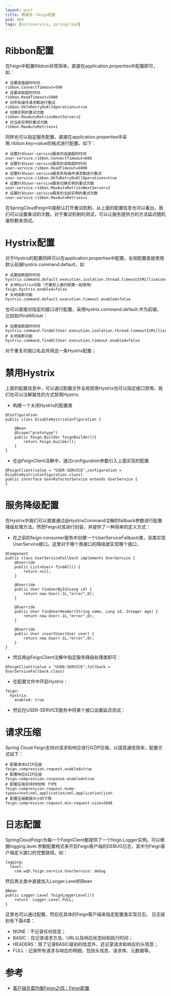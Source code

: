 ```yaml
---
layout: post
title: 微服务：Feign配置
pid: 464
tags: [microservice, springcloud]
---
```


# Ribbon配置

在Feign中配置Ribbon非常简单，直接在application.properties中配置即可，如：

```
# 设置连接超时时间
ribbon.ConnectTimeout=500
# 设置读取超时时间
ribbon.ReadTimeout=5000
# 对所有操作请求都进行重试
ribbon.OkToRetryOnAllOperations=true
# 切换实例的重试次数
ribbon.MaxAutoRetriesNextServer=2
# 对当前实例的重试次数
ribbon.MaxAutoRetries=1
```

同样也可以指定服务配置，直接在application.properties中采用.ribbon.key=value的格式进行配置，如下：

```
# 设置针对user-service服务的连接超时时间
user-service.ribbon.ConnectTimeout=600
# 设置针对user-service服务的读取超时时间
user-service.ribbon.ReadTimeout=6000
# 设置针对user-service服务所有操作请求都进行重试
user-service.ribbon.OkToRetryOnAllOperations=true
# 设置针对user-service服务切换实例的重试次数
user-service.ribbon.MaxAutoRetriesNextServer=2
# 设置针对user-service服务的当前实例的重试次数
user-service.ribbon.MaxAutoRetries=1
```

在SpringCloudFeign中是默认打开重试机制，从上面的配置信息也可以看出，我们可以设置重试的次数。对于重试机制的测试，可以让服务提供方的方法延迟随机毫秒数来测试。

# Hystrix配置

对于Hystrix的配置同样可以在application.properties中配置，全局配置直接使用默认前缀hystrix.command.default，如

```
# 设置熔断超时时间
hystrix.command.default.execution.isolation.thread.timeoutInMilliseconds=10000
# 关闭Hystrix功能（不要和上面的配置一起使用）
feign.hystrix.enabled=false
# 关闭熔断功能
hystrix.command.default.execution.timeout.enabled=false
```

也可以直接对指定的接口进行配置，采用hystrix.command.default.<commandKey>作为前缀，比如如/findAllUser：

```
# 设置熔断超时时间
hystrix.command.findAllUser.execution.isolation.thread.timeoutInMilliseconds=10000
# 关闭熔断功能
hystrix.command.findAllUser.execution.timeout.enabled=false
```

对于重复的接口名会共用这一条Hystrix配置；

# 禁用Hystrix

上面的配置信息中，可以通过配置文件全局禁用Hystrix也可以指定接口禁用。我们也可以注解属性的方式禁用Hystrix; 
+ 构建一个关闭Hystrix的配置类

```
@Configuration
public class DisableHystrixConfiguration {

    @Bean
    @Scope("prototype")
    public Feign.Builder feignBuilder(){
        return Feign.builder();
    }
}
```

+ 在@FeignClient注解中，通过configuration参数引入上面实现的配置

```
@FeignClient(value = "USER-SERVICE",configuration = DisableHystrixConfiguration.class)
public interface UserRafactorService extends UserService {
}
```

# 服务降级配置

在Hystrix中我们可以直接通过@HystrixCommand注解的fallback参数进行配置降级处理方法，然而Feign对其进行封装，并提供了一种简单的定义方式： 
+ 在之前的feign-consumer服务中创建一个UserServiceFallback类，该类实现UserService接口。这里对于哪个类接口的降级就实现哪个接口，

```
@Component
public class UserServiceFallback implements UserService {
    @Override
    public List<User> findAll() {
        return null;
    }

    @Override
    public User finUserById(Long id) {
        return new User(-1L,"error",0);
    }

    @Override
    public User findUserHeader(String name, Long id, Integer age) {
        return new User(-1L,"error",0);
    }

    @Override
    public User insertUser(User user) {
        return new User(-1L,"error",0);
    }
}
```

+ 然后再@FeignClient注解中指定服务降级处理类即可：

```
@FeignClient(value = "USER-SERVICE",fallback = UserServiceFallback.class)
```

+ 在配置文件中开启Hystrix：

```
feign:
  hystrix:
    enabled: true
```

+ 然后在USER-SERVICE服务中将某个接口设置延迟测试： 

# 请求压缩

Spring Cloud Feign支持对请求和响应进行GZIP压缩，以提高通信效率，配置方式如下：

```
# 配置请求GZIP压缩
feign.compression.request.enabled=true
# 配置响应GZIP压缩
feign.compression.response.enabled=true
# 配置压缩支持的MIME TYPE
feign.compression.request.mime-types=text/xml,application/xml,application/json
# 配置压缩数据大小的下限
feign.compression.request.min-request-size=2048
```

# 日志配置

SpringCloudFeign为每一个FeignClient都提供了一个feign.Logger实例。可以根据logging.level.<FeignClient>参数配置格式来开启Feign客户端的DEBUG日志，其中<FeignClient>为Feign客户端定义接口的完整路径。如：

```
logging:
  level: 
    com.wqh.feign.service.UserService: debug
```

然后再主类中直接加入Looger.Level的Bean

```
@Bean
public Logger.Level feignLoggerLevel(){
    return  Logger.Level.FULL;
}
```

这里也可以通过配置，然后在具体的Feign客户端来指定配置类实现日志。 
日志级别有下面4类： 
+ NONE：不记录任何信息； 
+ BASIC：仅记录请求方法、URL以及响应状态码和执行时间； 
+ HEADERS：除了记录BASIC级别的信息外，还记录请求和响应的头信息； 
+ FULL：记录所有请求与响应的明细，包括头信息、请求体、元数据等。

# 参考
+ [客户端负载均衡Feign之四：Feign配置](https://www.cnblogs.com/duanxz/p/7519826.html)